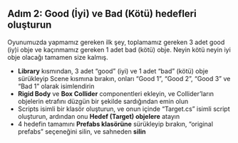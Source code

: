 ## Adım 2: Good (İyi) ve Bad (Kötü) hedefleri oluşturun
Oyunumuzda yapmamız gereken ilk şey, toplamamız gereken 3 adet good (iy)i obje ve kaçınmamız gereken 1 adet bad (kötü) obje. Neyin kötü neyin iyi obje olacağı tamamen size kalmış.

- **Library** kısmından, 3 adet “good” (iyi) ve 1 adet “bad” (kötü) obje sürükleyip Scene kısmına bırakın, onları “Good 1”, “Good 2”, “Good 3” ve “Bad 1” olarak isimlendirin
- **Rigid Body** ve **Box Collider** componentleri ekleyin, ve Collider’ların objelerin etrafını düzgün bir şekilde sardığından emin olun
- Scripts isimli bir klasör oluşturun, ve onun içinde “Target.cs” isimli script oluşturun, ardından onu **Hedef (Target) objelere** atayın
- 4 hedefin tamamını **Prefabs klasörüne** sürükleyip bırakın, “original prefabs” seçeneğini silin, ve sahneden **silin**
